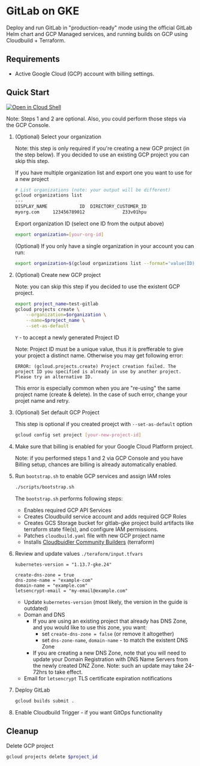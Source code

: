 # GitLab on GKE

Deploy and run GitLab in "production-ready" mode using the official GitLab Helm chart and GCP Managed services, 
and running builds on GCP using Cloudbuild + Terraform.

## Requirements
- Active Google Cloud (GCP) account with billing settings.

## Quick Start

[![Open in Cloud Shell](http://gstatic.com/cloudssh/images/open-btn.png)](https://console.cloud.google.com/cloudshell/open?git_repo=https://github.com/ichekrygin/gitlab-on-gke.git&cloudshell_working_dir=gitlab-on-gke&authuser=)

Note: Steps 1 and 2 are optional. Also, you could perform those steps via the GCP Console.  
 
1. (Optional) Select your organization

    Note: this step is only required if you're creating a new GCP project (in the step below). 
    If you decided to use an existing GCP project you can skip this step.
    
    If you have multiple organization list and export one you want to use for 
    a new project 
    ```bash
    # List organizations (note: your output will be different)
    gcloud organizations list
    ---
    DISPLAY_NAME            ID  DIRECTORY_CUSTOMER_ID
    myorg.com     123456789012              Z33v01hpu
    ```
   
    Export organization ID (select one ID from the output above)
    ```bash
    export organization=[your-org-id]
    ```
    (Optional) If you only have a single organization in your account you can run:
    ```bash
    export organization=$(gcloud organizations list --format='value(ID)')
    ```
1. (Optional) Create new GCP project
    
    Note: you can skip this step if you decided to use the existent GCP project.

    ```bash
    export project_name=test-gitlab
    gcloud projects create \
        --organization=$organization \
        --name=$project_name \
        --set-as-default
    ```
    `Y` - to accept a newly generated Project ID
    
    Note: Project ID must be a unique value, thus it is prefferable to give your project a distinct name.
    Otherwise you may get following error:
    ```
    ERROR: (gcloud.projects.create) Project creation failed. The project ID you specified is already in use by another project. Please try an alternative ID.
    ```
    This error is especially common when you are "re-using" the same project name (create & delete).
    In the case of such error, change your projet name and retry. 
   
1. (Optional) Set default GCP Project
    
    This step is optional if you created proejct with `--set-as-default` option
    ```bash   
    gcloud config set project [your-new-project-id]
    ```
   
1. Make sure that billing is enabled for your Google Cloud Platform project.

    Note: if you performed steps 1 and 2 via GCP Console and you have Billing setup,
    chances are billing is already automatically enabled.
    
1. Run `bootstrap.sh` to enable GCP services and assign IAM roles
    ```bash
    ./scripts/bootstrap.sh
    ``` 
   The `bootstrap.sh` performs following steps:
   
   - Enables required GCP API Services
   - Creates Cloudbuild service account and adds required GCP Roles
   - Creates GCS Storage bucket for gitlab-gke project build artifacts like terraform state file(s), and configure IAM permissions.
   - Patches `cloudbuild.yaml` file with new GCP project name
   - Installs [Cloudbuidler Community Builders](https://github.com/GoogleCloudPlatform/cloud-builders-community) (terraform)
 
1. Review and update values `./teraform/input.tfvars`

    ```hcl-terraform
    kubernetes-version = "1.13.7-gke.24"
    
    create-dns-zone = true
    dns-zone-name = "example-com"
    domain-name = "example.com"
    letsencrypt-email = "my-email@example.com"
    ```
   
    - Update `kubernetes-version` (most likely, the version in the guide is outdated)
    - Doman and DNS        
        - If you are using an existing project that already has DNS Zone, and you would like to
        use this zone, you want:
            - set `create-dns-zone = false` (or remove it altogether)
            - set `dns-zone-name`, `domain-name` - to match the existent DNS Zone
        - If you are creating a new DNS Zone, note that you will need to update your Domain Registration with DNS Name Servers from the newly created DNZ Zone. Note: such an update may take 24-72hrs to take effect.
    - Email  for `letsencrypt` TLS certificate expiration notifications    
  
1. Deploy GitLab

    ```bash
    gcloud builds submit .
   ```       
1. Enable Cloudbuild Trigger - if you want GitOps functionality 

## Cleanup 

Delete GCP project

```bash
gcloud projects delete $project_id
```
